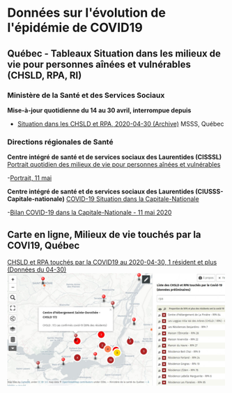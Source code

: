 # Données sur l'évolution de l'épidémie de COVID19

## Québec - Tableaux Situation dans les milieux de vie pour personnes aînées et vulnérables (CHSLD, RPA, RI) 

### Ministère de la Santé et des Services Sociaux
**Mise-à-jour quotidienne du 14 au 30 avril, interrompue depuis**
- [Situation dans les CHSLD et RPA, 2020-04-30 (Archive)](Qc/Tableau-milieux-de-vie-COVID-19-2020-04-30.pdf) MSSS, Québec 

### Directions régionales de Santé

**Centre intégré de santé et de services sociaux des Laurentides (CISSSL)**
[Portrait quotidien des milieux de vie pour personnes aînées et vulnérables](http://www.santelaurentides.gouv.qc.ca/nc/sante-publique/maladies-infectieuses/covid-19-coronavirus/situation-dans-les-laurentides/portrait-quotidien-des-milieux-de-vie-pour-personnes-ainees-et-vulnerables/)

-[Portrait, 11 mai](http://www.santelaurentides.gouv.qc.ca/fileadmin/internet/cisss_laurentides/Sante_Publique/Maladies_infectieuses/COVID-19/Situation_dans_les_Laurentides/Portrait_quotidien_des_milieux_de_vie_ajuste_en_date_du_11_mai_2020.pdf)


**Centre intégré de santé et de services sociaux des Laurentides (CIUSSS-Capitale-nationale)**
[COVID-19 Situation dans la Capitale-Nationale](https://www.ciusss-capitalenationale.gouv.qc.ca/)

-[Bilan COVID-19 dans la Capitale-Nationale - 11 mai 2020](https://www.ciusss-capitalenationale.gouv.qc.ca/sites/default/files/00-CORONAVIRUS/Communique/2020-05-11_communique_bilan.pdf)

## Carte en ligne, Milieux de vie touchés par la COVI19, Québec

[CHSLD et RPA touchés par la COVID19 au 2020-04-30, 1 résident et plus (Données du 04-30)
<img align="left" width="500" src="Qc/Carte-Covid-Grand-Mtl-2020-04-30-Liste.jpg">
](http://umap.openstreetmap.fr/fr/map/liste-des-chsld-et-rpa-touches-par-le-covid-19-ser_445831#10/45.5244/-73.7189)




